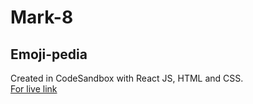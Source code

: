 # Mark-8
## Emoji-pedia
Created in CodeSandbox with React JS, HTML and CSS.<br>
[For live link](https://csb-vwzr5.netlify.app/)
